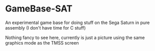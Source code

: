 # GameBase-SAT

An experimental game base for doing stuff on the Sega Saturn in pure assembly (I don't have time for C stuff)

Nothing fancy to see here, currently is just a picture using the same graphics mode as the TMSS screen
